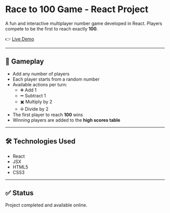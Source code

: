 # Race to 100 Game - React Project

A fun and interactive multiplayer number game developed in React. Players compete to be the first to reach exactly **100**.

👉 [Live Demo](https://shiraz-cohen.github.io/project-4/fullstack-project4.2)

---

## 🎯 Gameplay

- Add any number of players
- Each player starts from a random number
- Available actions per turn:
  - ➕ Add 1
  - ➖ Subtract 1
  - ✖️ Multiply by 2
  - ➗ Divide by 2
- The first player to reach **100** wins
- Winning players are added to the **high scores table**

---

## 🛠️ Technologies Used

- React
- JSX
- HTML5
- CSS3

---

## ✅ Status

Project completed and available online.
